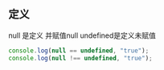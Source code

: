## 定义

null 是定义 并赋值null undefined是定义未赋值

```js
console.log(null == undefined, "true");
console.log(null !== undefined, "true");
```